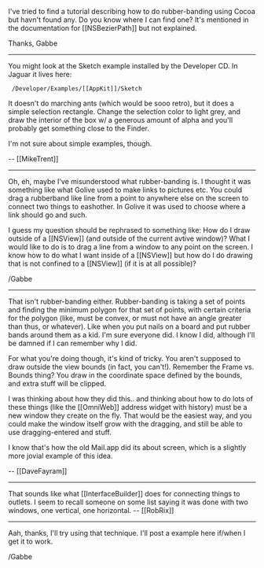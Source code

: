I've tried to find a tutorial describing how to do rubber-banding using Cocoa but havn't found any. Do you know where I can find one? It's mentioned in the documentation for [[NSBezierPath]] but not explained.

Thanks,
Gabbe

----

You might look at the Sketch example installed by the Developer CD. In Jaguar it lives here: 

<code>    /Developer/Examples/[[AppKit]]/Sketch
</code>

It doesn't do marching ants (which would be sooo retro), but it does a simple selection rectangle. Change the selection color to light grey, and draw the interior of the box w/ a generous amount of alpha and you'll probably get something close to the Finder.

I'm not sure about simple examples, though.

-- [[MikeTrent]]

----

Oh, eh, maybe I've misunderstood what rubber-banding is. I thought it was something like what Golive used to make links to pictures etc. You could drag a rubberband like line from a point to anywhere else on the screen to connect two things to eashother. In Golive it was used to choose where a link should go and such. 

I guess my question should be rephrased to something like: How do I draw outside of a [[NSView]] (and outside of the current avtive window)? What I would like to do is to drag a line from a window to any point on the screen. I know how to do what I want inside of a [[NSView]] but how do I do drawing that is not confined to a [[NSView]] (if it is at all possible)?

/Gabbe

----

That isn't rubber-banding either. Rubber-banding is taking a set of points and finding the minimum polygon for that set of points, with certain criteria for the polygon (like, must be convex, or must not have an angle greater than thus, or whatever). Like when you put nails on a board and put rubber bands around them as a kid. I'm sure everyone did. I know I did, although I'll be damned if I can remember why I did.

For what you're doing though, it's kind of tricky. You aren't supposed to draw outside the view bounds (in fact, you can't!). Remember the Frame vs. Bounds thing? You draw in the coordinate space defined by the bounds, and extra stuff will be clipped.

I was thinking about how they did this.. and thinking about how to do lots of these things (like the [[OmniWeb]] address widget with history) must be a new window they create on the fly. That would be the easiest way, and you could make the window itself grow with the dragging, and still be able to use dragging-entered and stuff.

I know that's how the old Mail.app did its about screen, which is a slightly more jovial example of this idea.

-- [[DaveFayram]]

----

That sounds like what [[InterfaceBuilder]] does for connecting things to outlets. I seem to recall someone on some list saying it was done with two windows, one vertical, one horizontal. -- [[RobRix]]

----

Aah, thanks, I'll try using that technique. I'll post a example here if/when I get it to work.

/Gabbe